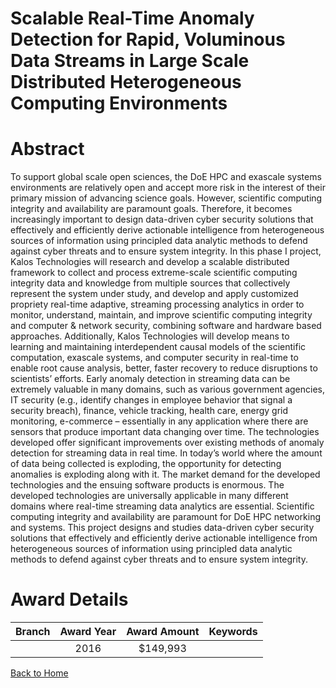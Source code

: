
Scalable Real-Time Anomaly Detection for Rapid, Voluminous Data Streams in Large Scale Distributed Heterogeneous Computing Environments
=======================================================================================================================================

# Abstract


To support global scale open sciences, the DoE HPC and exascale systems environments are relatively open and accept more risk in the interest of their primary mission of advancing science goals. However, scientific computing integrity and availability are paramount goals. Therefore, it becomes increasingly important to design data-driven cyber security solutions that effectively and efficiently derive actionable intelligence from heterogeneous sources of information using principled data analytic methods to defend against cyber threats and to ensure system integrity. In this phase I project, Kalos Technologies will research and develop a scalable distributed framework to collect and process extreme-scale scientific computing integrity data and knowledge from multiple sources that collectively represent the system under study, and develop and apply customized propriety real-time adaptive, streaming processing analytics in order to monitor, understand, maintain, and improve scientific computing integrity and computer & network security, combining software and hardware based approaches. Additionally, Kalos Technologies will develop means to learning  and  maintaining  interdependent  causal  models  of  the  scientific  computation,  exascale  systems,  and computer  security  in  real-time  to  enable  root  cause  analysis,  better,  faster  recovery  to  reduce  disruptions  to scientists’ efforts. Early anomaly detection in streaming data can be extremely valuable in many domains, such as various government agencies, IT security (e.g., identify changes in employee behavior that signal a security breach), finance, vehicle tracking, health care, energy grid monitoring, e-commerce – essentially in any application where there are sensors that produce important data changing over time. The technologies developed offer significant improvements over existing methods of anomaly detection for streaming data in real time. In today’s world where the amount of data being collected is exploding, the opportunity for detecting anomalies is exploding along with it. The market demand for the developed technologies and the ensuing software products is enormous. The developed technologies are universally applicable in many different domains where real-time streaming data analytics are essential. Scientific computing integrity and availability are paramount for DoE HPC networking and systems. This project designs and studies data-driven cyber security solutions that effectively and efficiently derive actionable intelligence from heterogeneous sources of information using principled data analytic methods to defend against cyber threats and to ensure system integrity.  

# Award Details

|Branch|Award Year|Award Amount|Keywords|
| :---: | :---: | :---: | :---: |
||2016|$149,993||
  
  


[Back to Home](https://github.com/chrischow/dod_sbir_awards#713)